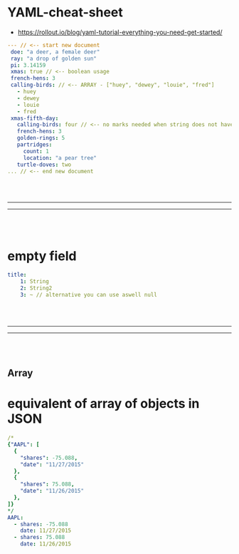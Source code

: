 # YAML-cheat-sheet
- https://rollout.io/blog/yaml-tutorial-everything-you-need-get-started/

```yml
--- // <-- start new document
 doe: "a deer, a female deer"
 ray: "a drop of golden sun"
 pi: 3.14159
 xmas: true // <-- boolean usage
 french-hens: 3
 calling-birds: // <-- ARRAY - ["huey", "dewey", "louie", "fred"]
   - huey
   - dewey
   - louie
   - fred
 xmas-fifth-day: 
   calling-birds: four // <-- no marks needed when string does not have spaces
   french-hens: 3
   golden-rings: 5
   partridges: 
     count: 1
     location: "a pear tree"
   turtle-doves: two
... // <-- end new document
```


<br><br>
 _____________________________________________________
 _____________________________________________________
<br><br>

# empty field

```yml
title:
    1: String
    2: String2
    3: ~ // alternative you can use aswell null
```

<br><br>
 _____________________________________________________
 _____________________________________________________
<br><br>

## Array

# equivalent of array of objects in JSON

```yml
/*
{"AAPL": [
  {
    "shares": -75.088,
    "date": "11/27/2015"
  },
  {
    "shares": 75.088,
    "date": "11/26/2015"
  },
]}
*/
AAPL:
  - shares: -75.088
    date: 11/27/2015
  - shares: 75.088
    date: 11/26/2015
```
